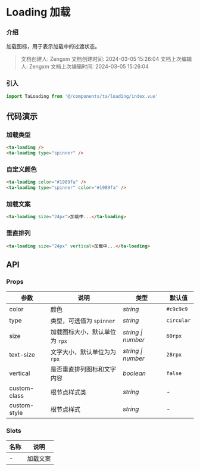 # Loading 加载

### 介绍

加载图标，用于表示加载中的过渡状态。

> 文档创建人: Zengxm
> 文档创建时间: 2024-03-05 15:26:04
> 文档上次编辑人: Zengxm
> 文档上次编辑时间: 2024-03-05 15:26:04

### 引入

```js
import TaLoading from '@/components/ta/loading/index.vue'
```

## 代码演示

### 加载类型

```html
<ta-loading />
<ta-loading type="spinner" />
```

### 自定义颜色

```html
<ta-loading color="#1989fa" />
<ta-loading type="spinner" color="#1989fa" />
```

### 加载文案

```html
<ta-loading size="24px">加载中...</ta-loading>
```

### 垂直排列

```html
<ta-loading size="24px" vertical>加载中...</ta-loading>
```

## API

### Props

| 参数         | 说明                           | 类型               | 默认值     |
| ------------ | ------------------------------ | ------------------ | ---------- |
| color        | 颜色                           | _string_           | `#c9c9c9`  |
| type         | 类型，可选值为 `spinner`       | _string_           | `circular` |
| size         | 加载图标大小，默认单位为 `rpx` | _string \| number_ | `60rpx`    |
| text-size    | 文字大小，默认单位为为 `rpx`   | _string \| number_ | `28rpx`    |
| vertical     | 是否垂直排列图标和文字内容     | _boolean_          | `false`    |
| custom-class | 根节点样式类                   | _string_           | -          |
| custom-style | 根节点样式                     | _string_           | -          |

### Slots

| 名称 | 说明     |
| ---- | -------- |
| -    | 加载文案 |
